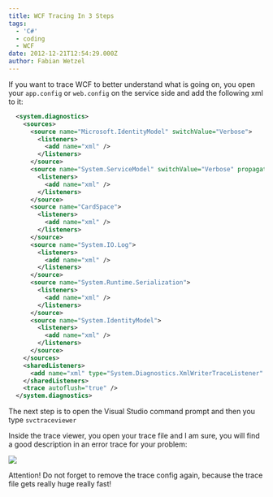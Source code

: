 ```yaml
---
title: WCF Tracing In 3 Steps
tags:
  - 'C#'
  - coding
  - WCF
date: 2012-12-21T12:54:29.000Z
author: Fabian Wetzel
---
```


If you want to trace WCF to better understand what is going on, you open your `app.config` or `web.config` on the service side and add the following xml to it:
```xml
  <system.diagnostics>
    <sources>
      <source name="Microsoft.IdentityModel" switchValue="Verbose">
        <listeners>
          <add name="xml" />
        </listeners>
      </source>
      <source name="System.ServiceModel" switchValue="Verbose" propagateActivity="true">
        <listeners>
          <add name="xml" />
        </listeners>
      </source>
      <source name="CardSpace">
        <listeners>
          <add name="xml" />
        </listeners>
      </source>
      <source name="System.IO.Log">
        <listeners>
          <add name="xml" />
        </listeners>
      </source>
      <source name="System.Runtime.Serialization">
        <listeners>
          <add name="xml" />
        </listeners>
      </source>
      <source name="System.IdentityModel">
        <listeners>
          <add name="xml" />
        </listeners>
      </source>
    </sources>
    <sharedListeners>
      <add name="xml" type="System.Diagnostics.XmlWriterTraceListener" initializeData="c:\temp\trace.svclog.xml" />
    </sharedListeners>
    <trace autoflush="true" />
  </system.diagnostics>
```

The next step is to open the Visual Studio command prompt and then you type `svctraceviewer`

Inside the trace viewer, you open your trace file and I am sure, you will find a good description in an error trace for your problem:

![](image.png)

Attention! Do not forget to remove the trace config again, because the trace file gets really huge really fast!


